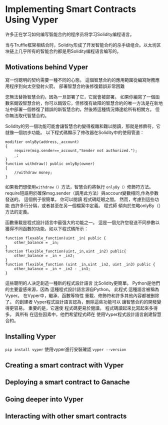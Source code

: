 # Implementing Smart Contracts Using Vyper 
许多正在学习如何编写智能合约的程序员将学习Solidity编程语言。

当与Truffle框架相结合时，Solidity形成了开发智能合约的杀手级组合。以太坊区块链上几乎所有的智能合约都是用Solidity编程语言编写的。
## Motivations behind Vyper 
寫一份聰明的契约需要一種不同的心態。 這個智慧合約的應用範圍從編寫財務應用程序到向太空發射火箭。 部署智慧合約後修復錯誤非常困難


您無法替換智慧合約，因為一旦部署了它，它就會被部署。 如果你編寫了一個函數來銷毀智慧合約，你可以銷毀它，但修復有故障的智慧合約的唯一方法是在新地址中部署一個修復了錯誤的新智慧合約，然後將這種情況傳達給所有相關方。 但你無法取代智慧合約。

Solidity的另一個功能可能會讓智慧合約變得複雜和難以閱讀，那就是修飾符，它就像一個初步功能。 以下程式碼顯示了修改器在Solidity中的使用管道：
```
modifier onlyBy(address,_account)
{
    require(msg.sender==_account,"Sender not authorized.");
    _;
}
function withdraw() public onlyBy(owner)
{
    //withdraw money;
}
```

如果我們想使用`withdraw（）`方法，智慧合約將執行
`onlyBy（）`修飾符方法。 require短語用於確保msg.sender（調用此方法）與account變數相同,作為參數發送的。 
這個例子很簡單。 你可以閱讀
程式碼眨眼之間。 然而，考慮到這些功能
由許多行分隔，或者甚至在另一個檔案中定義。 程式師
傾向於忽略onlyBy（）方法的定義。

函數重載是程式設計語言中最强大的功能之一。 這是一個允許您發送不同參數以獲得不同函數的功能，如以下程式碼所示：
```
function flexable_function(uint _in) public {
    other_balance = _in;
}
function flexible_function(uint,_in,uint _in2) public{
    other_balance = _in + _in2;
}
function flexible_function (uint _in,uint _in2, uint _in3) public {
    other_balance = _in + _in2 - _in3;
}
```
這些聰明的人决定創造一種新的程式設計語言
比Solidity更簡單。 Python是他們的主要靈感來源，因為
這種程式設計語言源自Python。 此程式
這種語言被稱為Vyper。 在Vyper中，繼承、函數等特性
重載、修飾符和許多其他內容都被删除了。 的創建者
Vyper程式設計語言認為，删除這些功能可以
讓智慧合約的開發變得更容易。 重要的是，它還使
程式碼更易於閱讀。 程式碼讀起來比寫起來多得多。 與所有
在這些因素中，他們希望程式師在
使用Vyper程式設計語言創建智慧合約。


## Installing Vyper 
`pip install vyper`
使用vyper進行安裝確認
`vyper --version`


## Creating a smart contract with Vyper

## Deploying a smart contract to Ganache

## Going deeper into Vyper 

## Interacting with other smart contracts 
